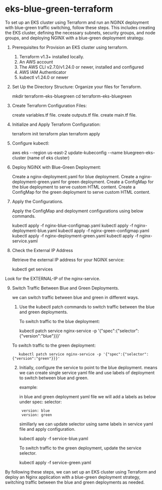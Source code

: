 # eks-blue-green-terraform

To set up an EKS cluster using Terraform and run an NGINX deployment with blue-green traffic switching, follow these steps. This includes creating the EKS cluster, defining the necessary subnets, security groups, and node groups, and deploying NGINX with a blue-green deployment strategy.

1. Prerequisites for Provision an EKS cluster using terraform. 

    1. Terraform v1.3+ installed locally.
    2. An AWS account
    3. The AWS CLI v2.7.0/v1.24.0 or newer, installed and configured
    4. AWS IAM Authenticator
    5. kubectl v1.24.0 or newer


2. Set Up the Directory Structure: Organize your files for Terraform.
  
   mkdir terraform-eks-bluegreen
   cd terraform-eks-bluegreen

3. Create Terraform Configuration Files:

   create variables.tf file.
   create outputs.tf file.
   create main.tf file. 

4. Initialize and Apply Terraform Configuration:

   terraform init
   terraform plan
   terraform apply

5. Configure kubectl:
   
   aws eks --region us-east-2 update-kubeconfig --name bluegreen-eks-cluster (name of eks cluster)

6. Deploy NGINX with Blue-Green Deployment:

   Create a nginx-deployment.yaml for blue deployment.
   Create a nginx-deployment-green.yaml for green deployment.
   Create a ConfigMap for the blue deployment to serve custom HTML content.
   Create a ConfigMap for the green deployment to serve custom HTML content.

7. Apply the Configurations.
   
   Apply the ConfigMap and deployment configurations using below commands.

   kubectl apply -f nginx-blue-configmap.yaml
   kubectl apply -f nginx-deployment-blue.yaml
   kubectl apply -f nginx-green-configmap.yaml
   kubectl apply -f nginx-deployment-green.yaml
   kubectl apply -f nginx-service.yaml


8. Check the External IP Address
   
   Retrieve the external IP address for your NGINX service:
    
    kubectl get services

Look for the EXTERNAL-IP of the nginx-service.


9. Switch Traffic Between Blue and Green Deployments.
 
    we can switch traffic between blue and green in different ways.

    1. Use the kubectl patch commands to switch traffic between the blue and green deployments.

       To switch traffic to the blue deployment:

          kubectl patch service nginx-service -p '{"spec":{"selector":{"version":"blue"}}}'
      
      To switch traffic to the green deployment:

          kubectl patch service nginx-service -p '{"spec":{"selector":{"version":"green"}}}'

    2.  Initially, configure the service to point to the blue deployment. means we can create single service yaml file and use labels of deployment to switch between blue and green. 

        example: 

         in blue and green deployment yaml file we will add a labels as below under spec: selector:

             version: blue
             version: green
        
         simillarly we can update selector using same labels in service yaml file and apply configuration.

           kubectl apply -f service-blue.yaml
          
         To switch traffic to the green deployment, update the service selector.
           
           kubectl apply -f service-green.yaml


By following these steps, we can set up an EKS cluster using Terraform and deploy an Nginx application with a blue-green deployment strategy, switching traffic between the blue and green deployments as needed.
